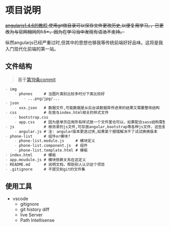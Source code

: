 # 项目说明

<del>[angularjs1.4.6的教程](https://code.angularjs.org/1.4.6/docs/tutorial/step_00),使用git做目录可以保存文件更改历史,以便复用学习。<del>，已更改为与官网相同的1.5+，因为在学习当中发现有语法不支持。

纵然angularjs已经严重过时,但其中的思想也够我等传统前端好好品味。这将是我入门现代化前端的第一站。

## 文件结构

> 基于[第19条commit](https://github.com/Xioqua/angular-phonecat/tree/646a72e153f740fdeccc625dda100bddd2ed5662)

```md
- img
    - phones     # 当图片类别比较多时分下类比较好
        - ...png/jpg/...
- json
    - xxx.json   # 数据文件,可能数据是从后台读数据库传进来的结果又需要整改结构
- css            # 存放与index.html相关的样式文件
    - bootstrap.css
    - app.css    # 因为是单页应用所有样式放一个文件里也可以，如果配合sass结构需整改
- js             # 根目录的js文件,可存放angular,bootstrap等各种js文件，这些是与整个单页应用相关的
    - angular.js # 注: angular版本更迭过快,如果某个报错解决不了试试换换版本
- phone-list     # 组件or模块?
    - phone-list.module.js     # 模块定义
    - phone-list.component.js  # 组件
    - phone-list.template.html # 模板
- index.html     # 模板
- app.moudule.js # 模块依赖关系在这定义
- README.md      # 说明文档，帮助别人认识这个项目
- .gitignore     # 不提交到git的文件集
```

## 使用工具

- vscode
    - gitignore
    - git history diff
    - live Server
    - Path Intellisense
